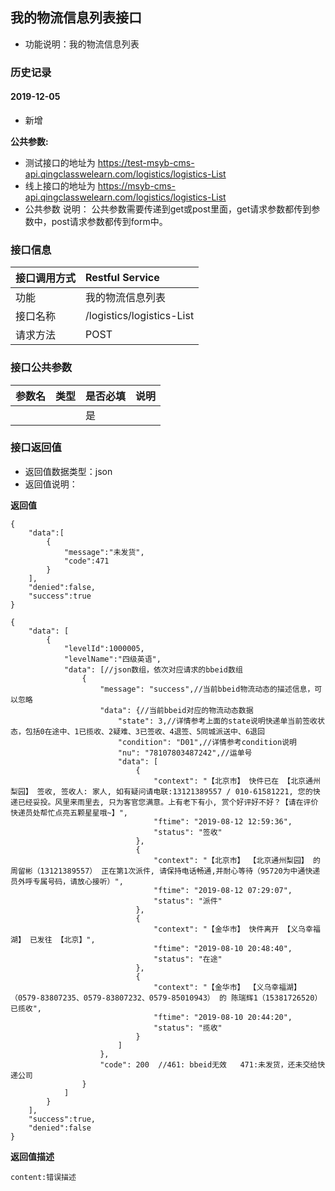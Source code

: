 ## 我的物流信息列表接口
+ 功能说明：我的物流信息列表

### 历史记录

#### 2019-12-05 
- 新增

**公共参数:**
+ 测试接口的地址为 https://test-msyb-cms-api.qingclasswelearn.com/logistics/logistics-List
+ 线上接口的地址为 https://msyb-cms-api.qingclasswelearn.com/logistics/logistics-List
+ 公共参数 说明： 公共参数需要传递到get或post里面，get请求参数都传到参数中，post请求参数都传到form中。

### 接口信息
|接口调用方式 	|	Restful Service			|
|:--------------|:--------------------------|
|功能	     	| 我的物流信息列表			|
|接口名称		|/logistics/logistics-List	|
|请求方法		|POST					    |

### 接口公共参数
|参数名		   		|类型	|是否必填	|说明			    					|
|:------------------|:------|:----------|:--------------------------------------|
|					|		|是		  	|										| 

### 接口返回值
+ 返回值数据类型：json
+ 返回值说明：

**返回值**  
```
{
    "data":[
        {
            "message":"未发货",
            "code":471
        }
    ],
    "denied":false,
    "success":true
}
```
```
{
	"data": [
		{
			"levelId":1000005,
	        "levelName":"四级英语",
		    "data": [//json数组，依次对应请求的bbeid数组
		        {
		            "message": "success",//当前bbeid物流动态的描述信息，可以忽略
		            "data": {//当前bbeid对应的物流动态数据
		                "state": 3,//详情参考上面的state说明快递单当前签收状态，包括0在途中、1已揽收、2疑难、3已签收、4退签、5同城派送中、6退回
		                "condition": "D01",//详情参考condition说明
		                "nu": "78107803487242",//运单号
		                "data": [
		                    {
		                        "context": "【北京市】 快件已在 【北京通州梨园】 签收, 签收人: 家人, 如有疑问请电联:13121389557 / 010-61581221, 您的快递已经妥投。风里来雨里去, 只为客官您满意。上有老下有小, 赏个好评好不好？【请在评价快递员处帮忙点亮五颗星星哦~】",
		                        "ftime": "2019-08-12 12:59:36",
		                        "status": "签收"
		                    },
		                    {
		                        "context": "【北京市】 【北京通州梨园】 的周留彬（13121389557） 正在第1次派件, 请保持电话畅通,并耐心等待（95720为中通快递员外呼专属号码，请放心接听）",
		                        "ftime": "2019-08-12 07:29:07",
		                        "status": "派件"
		                    },
		                    {
		                        "context": "【金华市】 快件离开 【义乌幸福湖】 已发往 【北京】",
		                        "ftime": "2019-08-10 20:48:40",
		                        "status": "在途"
		                    },
		                    {
		                        "context": "【金华市】 【义乌幸福湖】（0579-83807235、0579-83807232、0579-85010943） 的 陈瑞辉1（15381726520） 已揽收",
		                        "ftime": "2019-08-10 20:44:20",
		                        "status": "揽收"
		                    }
		                ]
		            },
		            "code": 200  //461: bbeid无效   471:未发货，还未交给快递公司
		        }
		    ]
		}
	],
    "success":true,
    "denied":false
}
```

**返回值描述**  

```
content:错误描述
```